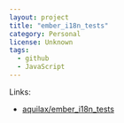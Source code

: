 ```yaml
---
layout: project
title: "ember_i18n_tests"
category: Personal
license: Unknown
tags:
  - github
  - JavaScript
---
```


Links:

* [aquilax/ember_i18n_tests](https://github.com/aquilax/ember_i18n_tests)
